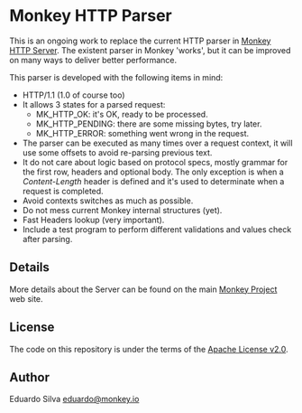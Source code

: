 # Monkey HTTP Parser

This is an ongoing work to replace the current HTTP parser in [Monkey HTTP Server](http://monkey-project.com). The existent parser in Monkey 'works', but it can be improved on many ways to deliver better performance.

This parser is developed with the following items in mind:

- HTTP/1.1 (1.0 of course too)
- It allows 3 states for a parsed request:
  - MK\_HTTP\_OK: it's OK, ready to be processed.
  - MK\_HTTP\_PENDING: there are some missing bytes, try later.
  - MK\_HTTP\_ERROR: something went wrong in the request.
- The parser can be executed as many times over a request context, it will use some offsets to avoid re-parsing previous text.
- It do not care about logic based on protocol specs, mostly grammar for the first row, headers and optional body. The only exception is when a _Content-Length_ header is defined and it's used to determinate when a request is completed.
- Avoid contexts switches as much as possible.
- Do not mess current Monkey internal structures (yet).
- Fast Headers lookup (very important).
- Include a test program to perform different validations and values check after parsing.

## Details

More details about the Server can be found on the main [Monkey Project](http://monkey-project.com) web site.

## License

The code on this repository is under the terms of the [Apache License v2.0](http://www.apache.org/licenses/LICENSE-2.0.html).

## Author

Eduardo Silva <eduardo@monkey.io>
